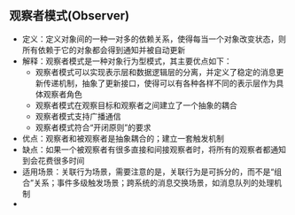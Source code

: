 ## 观察者模式(Observer)

- 定义：定义对象间的一种一对多的依赖关系，使得每当一个对象改变状态，则所有依赖于它的对象都会得到通知并被自动更新
- 解释：观察者模式是一种对象行为型模式，其主要优点如下：
  - 观察者模式可以实现表示层和数据逻辑层的分离，并定义了稳定的消息更新传递机制，抽象了更新接口，使得可以有各种各样不同的表示层作为具体观察者角色
  - 观察者模式在观察目标和观察者之间建立了一个抽象的耦合
  - 观察者模式支持广播通信
  - 观察者模式符合“开闭原则”的要求
- 优点：观察者和被观察者是抽象耦合的；建立一套触发机制
- 缺点：如果一个被观察者有很多直接和间接观察者时，将所有的观察者都通知到会花费很多时间
- 适用场景：关联行为场景，需要注意的是，关联行为是可拆分的，而不是“组合”关系；事件多级触发场景；跨系统的消息交换场景，如消息队列的处理机制
-
